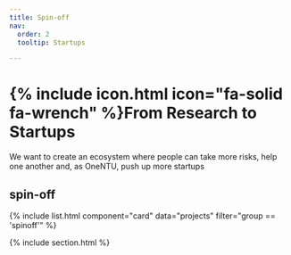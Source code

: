 ```yaml
---
title: Spin-off
nav:
  order: 2
  tooltip: Startups

---
```


# {% include icon.html icon="fa-solid fa-wrench" %}From Research to Startups

We want to create an ecosystem where people can take more risks, help one another and, as OneNTU, push up more startups


## spin-off

{% include list.html component="card" data="projects" filter="group == 'spinoff'" %}

{% include section.html %}
